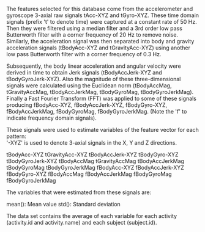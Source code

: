 The features selected for this database come from the accelerometer and gyroscope 3-axial raw signals tAcc-XYZ and tGyro-XYZ. These time domain 
signals (prefix 't' to denote time) were captured at a constant rate of 50 Hz. Then they were filtered using a median filter and a 3rd order low pass 
Butterworth filter with a corner frequency of 20 Hz to remove noise. Similarly, the acceleration signal was then separated into body and gravity acceleration 
signals (tBodyAcc-XYZ and tGravityAcc-XYZ) using another low pass Butterworth filter with a corner frequency of 0.3 Hz. 

Subsequently, the body linear acceleration and angular velocity were derived in time to obtain Jerk signals (tBodyAccJerk-XYZ and tBodyGyroJerk-XYZ). 
Also the magnitude of these three-dimensional signals were calculated using the Euclidean norm (tBodyAccMag, tGravityAccMag, tBodyAccJerkMag, tBodyGyroMag, 
tBodyGyroJerkMag). Finally a Fast Fourier Transform (FFT) was applied to some of these signals producing fBodyAcc-XYZ, fBodyAccJerk-XYZ, fBodyGyro-XYZ, 
fBodyAccJerkMag, fBodyGyroMag, fBodyGyroJerkMag. (Note the 'f' to indicate frequency domain signals). 

These signals were used to estimate variables of the feature vector for each pattern:  
'-XYZ' is used to denote 3-axial signals in the X, Y and Z directions.

tBodyAcc-XYZ
tGravityAcc-XYZ
tBodyAccJerk-XYZ
tBodyGyro-XYZ
tBodyGyroJerk-XYZ
tBodyAccMag
tGravityAccMag
tBodyAccJerkMag
tBodyGyroMag
tBodyGyroJerkMag
fBodyAcc-XYZ
fBodyAccJerk-XYZ
fBodyGyro-XYZ
fBodyAccMag
fBodyAccJerkMag
fBodyGyroMag
fBodyGyroJerkMag

The variables that were estimated from these signals are: 

mean(): Mean value
std(): Standard deviation

The data set contains the average of each variable for each activity (activity.id and activity.name) and each subject (subject.id).

